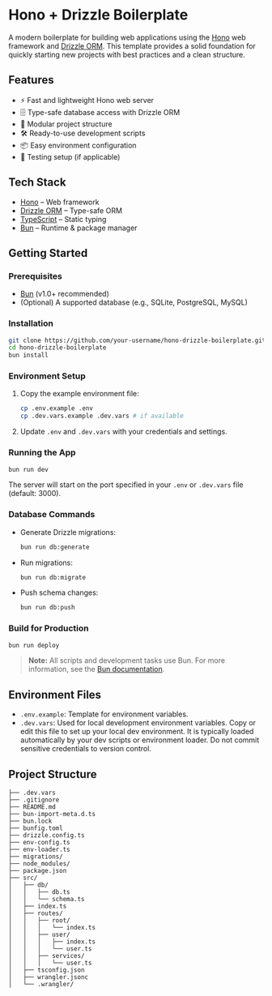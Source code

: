 # Hono + Drizzle Boilerplate

A modern boilerplate for building web applications using the [Hono](https://hono.dev/) web framework and [Drizzle ORM](https://orm.drizzle.team/). This template provides a solid foundation for quickly starting new projects with best practices and a clean structure.

## Features
- ⚡️ Fast and lightweight Hono web server
- 🗄️ Type-safe database access with Drizzle ORM
- 🧩 Modular project structure
- 🛠️ Ready-to-use development scripts
- 📦 Easy environment configuration
- 🧪 Testing setup (if applicable)

## Tech Stack
- [Hono](https://hono.dev/) – Web framework
- [Drizzle ORM](https://orm.drizzle.team/) – Type-safe ORM
- [TypeScript](https://www.typescriptlang.org/) – Static typing
- [Bun](https://bun.sh/) – Runtime & package manager

## Getting Started

### Prerequisites
- [Bun](https://bun.sh/) (v1.0+ recommended)
- (Optional) A supported database (e.g., SQLite, PostgreSQL, MySQL)

### Installation
```bash
git clone https://github.com/your-username/hono-drizzle-boilerplate.git
cd hono-drizzle-boilerplate
bun install
```

### Environment Setup
1. Copy the example environment file:
   ```bash
   cp .env.example .env
   cp .dev.vars.example .dev.vars # if available
   ```
2. Update `.env` and `.dev.vars` with your credentials and settings.

### Running the App
```bash
bun run dev
```

The server will start on the port specified in your `.env` or `.dev.vars` file (default: 3000).

### Database Commands
- Generate Drizzle migrations:
  ```bash
  bun run db:generate
  ```
- Run migrations:
  ```bash
  bun run db:migrate
  ```
- Push schema changes:
  ```bash
  bun run db:push
  ```

### Build for Production
```bash
bun run deploy
```

> **Note:** All scripts and development tasks use Bun. For more information, see the [Bun documentation](https://bun.sh/docs/cli/run).

## Environment Files

- `.env.example`: Template for environment variables.
- `.dev.vars`: Used for local development environment variables. Copy or edit this file to set up your local dev environment. It is typically loaded automatically by your dev scripts or environment loader. Do not commit sensitive credentials to version control.

## Project Structure
```
├── .dev.vars
├── .gitignore
├── README.md
├── bun-import-meta.d.ts
├── bun.lock
├── bunfig.toml
├── drizzle.config.ts
├── env-config.ts
├── env-loader.ts
├── migrations/
├── node_modules/
├── package.json
├── src/
│   ├── db/
│   │   ├── db.ts
│   │   └── schema.ts
│   ├── index.ts
│   ├── routes/
│   │   ├── root/
│   │   │   └── index.ts
│   │   ├── user/
│   │   │   ├── index.ts
│   │   │   └── user.ts
│   │   ├── services/
│   │   │   └── user.ts
│   ├── tsconfig.json
│   ├── wrangler.jsonc
│   └── .wrangler/
```

